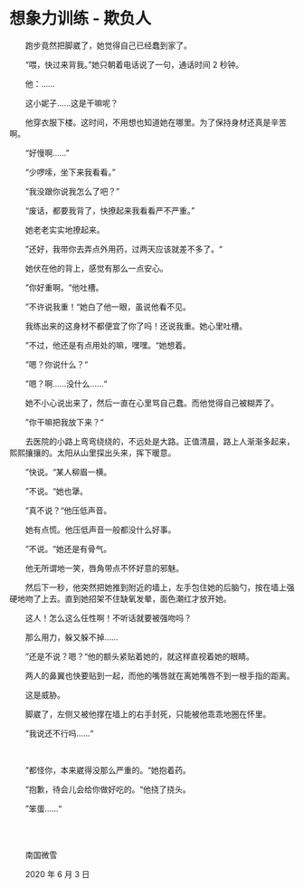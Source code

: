 # 想象力训练 - 欺负人

　　跑步竟然把脚崴了，她觉得自己已经蠢到家了。

　　“喂，快过来背我。”她只朝着电话说了一句，通话时间 2 秒钟。

　　他：……

　　这小妮子……这是干嘛呢？

　　他穿衣服下楼。这时间，不用想也知道她在哪里。为了保持身材还真是辛苦啊。

　　“好慢啊……”

　　“少啰嗦，坐下来我看看。”

　　“我没跟你说我怎么了吧？”

　　“废话，都要我背了，快撩起来我看看严不严重。”

　　她老老实实地撩起来。

　　”还好，我带你去弄点外用药，过两天应该就差不多了。“

　　她伏在他的背上，感觉有那么一点安心。

　　”你好重啊。“他吐槽。

　　”不许说我重！“她白了他一眼，虽说他看不见。

　　我练出来的这身材不都便宜了你了吗！还说我重。她心里吐槽。

　　”不过，他还是有点用处的嘛，嘿嘿。“她想着。

　　”嗯？你说什么？“

　　”嗯？啊……没什么……“

　　她不小心说出来了，然后一直在心里骂自己蠢。而他觉得自己被糊弄了。

　　”你干嘛把我放下来？“

　　去医院的小路上弯弯绕绕的，不远处是大路。正值清晨，路上人渐渐多起来，熙熙攘攘的。太阳从山里探出头来，挥下暖意。

　　”快说。“某人柳眉一横。

　　”不说。“她也犟。

　　”真不说？“他压低声音。

　　她有点慌。他压低声音一般都没什么好事。

　　”不说。“她还是有骨气。

　　他无所谓地一笑，唇角带点不怀好意的邪魅。

　　然后下一秒，他突然把她推到附近的墙上，左手包住她的后脑勺，按在墙上强硬地吻了上去。直到她招架不住缺氧发晕，面色潮红才放开她。

　　这人！怎么这么任性啊！不听话就要被强吻吗？

　　那么用力，躲又躲不掉……

　　”还是不说？嗯？“他的额头紧贴着她的，就这样直视着她的眼睛。

　　两人的鼻翼也快要贴到一起，而他的嘴唇就在离她嘴唇不到一根手指的距离。

　　这是威胁。

　　脚崴了，左侧又被他撑在墙上的右手封死，只能被他乖乖地圈在怀里。

　　”我说还不行吗……“

<br />

　　”都怪你，本来崴得没那么严重的。“她抱着药。

　　”抱歉，待会儿会给你做好吃的。“他挠了挠头。

　　”笨蛋……“

<br />

<br />

　　南国微雪

　　2020 年 6 月 3 日